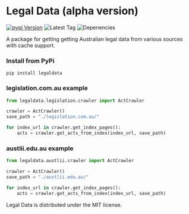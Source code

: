 # Legal Data (alpha version)

[![pypi Version](https://img.shields.io/pypi/v/legaldata.svg?logo=pypi)](https://pypi.org/project/legaldata/)
![Latest Tag](https://img.shields.io/github/v/tag/dylanhogg/legaldata)
![Depenencies](https://img.shields.io/librariesio/github/dylanhogg/legaldata)

A package for getting getting Australian legal data from various sources with cache support.


### Install from PyPi

```shell script
pip install legaldata
```

### legislation.com.au example

```python
from legaldata.legislation.crawler import ActCrawler

crawler = ActCrawler()
save_path = "./legislation.com.au/"

for index_url in crawler.get_index_pages():
    acts = crawler.get_acts_from_index(index_url, save_path)
```


### austlii.edu.au example

```python
from legaldata.austlii.crawler import ActCrawler

crawler = ActCrawler()
save_path = "./austlii.edu.au/"

for index_url in crawler.get_index_pages():
    acts = crawler.get_acts_from_index(index_url, save_path)
```

Legal Data is distributed under the MIT license.
